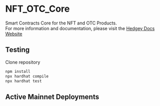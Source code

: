 # NFT_OTC_Core
Smart Contracts Core for the NFT and OTC Products.  
For more information and documentation, please visit the [Hedgey Docs Website]('https://global-alfalfa-07c.notion.site/Hedgey-Community-Docs-986d65ac801d4fc88ec11d154ae5a33a')

## Testing
Clone repository

``` bash
npm install
npx hardhat compile
npx hardhat test
```

## Active Mainnet Deployments
